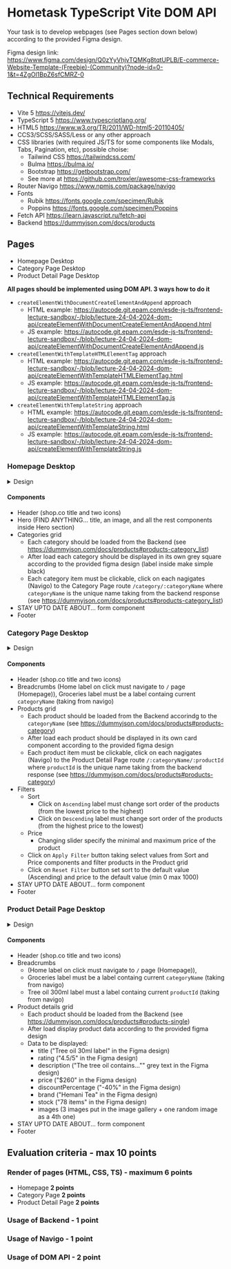 # Hometask TypeScript Vite DOM API

Your task is to develop webpages (see Pages section down below) according to the provided Figma design.

Figma design link: https://www.figma.com/design/Q0zYyVhjvTQMKg8tqtUPLB/E-commerce-Website-Template-(Freebie)-(Community)?node-id=0-1&t=4ZgOl1BpZ6sfCMRZ-0

## Technical Requirements

- Vite 5 https://vitejs.dev/
- TypeScript 5 https://www.typescriptlang.org/
- HTML5 https://www.w3.org/TR/2011/WD-html5-20110405/
- CCS3/SCSS/SASS/Less or any other approach
- CSS libraries (with required JS/TS for some components like Modals, Tabs, Pagination, etc), possible choise:
  - Tailwind CSS https://tailwindcss.com/
  - Bulma https://bulma.io/
  - Bootstrap https://getbootstrap.com/
  - See more at https://github.com/troxler/awesome-css-frameworks
- Router Navigo https://www.npmjs.com/package/navigo
- Fonts
  - Rubik https://fonts.google.com/specimen/Rubik
  - Poppins https://fonts.google.com/specimen/Poppins
- Fetch API https://learn.javascript.ru/fetch-api
- Backend https://dummyjson.com/docs/products

## Pages

- Homepage Desktop
- Category Page Desktop
- Product Detail Page Desktop

**All pages should be implemented using DOM API. 3 ways how to do it**

- `createElementWithDocumentCreateElementAndAppend` approach
  - HTML example: https://autocode.git.epam.com/esde-js-ts/frontend-lecture-sandbox/-/blob/lecture-24-04-2024-dom-api/createElementWithDocumentCreateElementAndAppend.html
  - JS example: https://autocode.git.epam.com/esde-js-ts/frontend-lecture-sandbox/-/blob/lecture-24-04-2024-dom-api/createElementWithDocumentCreateElementAndAppend.js
- `createElementWithTemplateHTMLElementTag` approach
  - HTML example: https://autocode.git.epam.com/esde-js-ts/frontend-lecture-sandbox/-/blob/lecture-24-04-2024-dom-api/createElementWithTemplateHTMLElementTag.html
  - JS example: https://autocode.git.epam.com/esde-js-ts/frontend-lecture-sandbox/-/blob/lecture-24-04-2024-dom-api/createElementWithTemplateHTMLElementTag.js
- `createElementWithTemplateString` approach
  - HTML example: https://autocode.git.epam.com/esde-js-ts/frontend-lecture-sandbox/-/blob/lecture-24-04-2024-dom-api/createElementWithTemplateString.html
  - JS example: https://autocode.git.epam.com/esde-js-ts/frontend-lecture-sandbox/-/blob/lecture-24-04-2024-dom-api/createElementWithTemplateString.js

### Homepage Desktop

<details>
<summary>Design</summary>
<img src="design\homepage\Homepage Desktop.jpg">
</details>

#### Components

- Header (shop.co title and two icons)
- Hero (FIND ANYTHING... title, an image, and all the rest components inside Hero section)
- Categories grid
  - Each category should be loaded from the Backend (see https://dummyjson.com/docs/products#products-category_list)
  - After load each category should be displayed in its own grey square according to the provided figma design (label inside make simple black)
  - Each category item must be clickable, click on each nagigates (Navigo) to the Category Page route `/category/:categoryName` where `categoryName` is the unique name taking from the backend response (see https://dummyjson.com/docs/products#products-category_list)
- STAY UPTO DATE ABOUT... form component
- Footer

### Category Page Desktop

<details>
<summary>Design</summary>
<img src="design\category\Category Page Desktop.jpg">
</details>

#### Components

- Header (shop.co title and two icons)
- Breadcrumbs (Home label on click must navigate to `/` page (Homepage)), Groceries label must be a label containg current `categoryName` (taking from navigo)
- Products grid
  - Each product should be loaded from the Backend accorindg to the `categoryName` (see https://dummyjson.com/docs/products#products-category)
  - After load each product should be displayed in its own card component according to the provided figma design
  - Each product item must be clickable, click on each nagigates (Navigo) to the Product Detail Page route `/:categoryName/:productId` where `productId` is the unique name taking from the backend response (see https://dummyjson.com/docs/products#products-category)
- Filters
  - Sort
    - Click on `Ascending` label must change sort order of the products (from the lowest price to the highest)
    - Click on `Descending` label must change sort order of the products (from the highest price to the lowest)
  - Price
    - Changing slider specify the minimal and maximum price of the product
  - Click on `Apply Filter` button taking select values from Sort and Price components and filter products in the Product grid
  - Click on `Reset Filter` button set sort to the default value (Ascending) and price to the default value (min 0 max 1000)
- STAY UPTO DATE ABOUT... form component
- Footer

### Product Detail Page Desktop

<details>
<summary>Design</summary>
<img src="design\product detail\Product Detail Page Desktop.jpg">
</details>

#### Components

- Header (shop.co title and two icons)
- Breadcrumbs
  - (Home label on click must navigate to `/` page (Homepage)),
  - Groceries label must be a label containg current `categoryName` (taking from navigo)
  - Tree oil 300ml label must a label containg current `productId` (taking from navigo)
- Product details grid
  - Each product should be loaded from the Backend (see https://dummyjson.com/docs/products#products-single)
  - After load display product data according to the provided figma design
  - Data to be displayed:
    - title ("Tree oil 30ml label" in the Figma design)
    - rating ("4.5/5" in the Figma design)
    - description ("The tree oil contains..."" grey text in the Figma design)
    - price ("$260" in the Figma design)
    - discountPercentage ("-40%" in the Figma design)
    - brand ("Hemani Tea" in the Figma design)
    - stock ("78 items" in the Figma design)
    - images (3 images put in the image gallery + one random image as a 4th one)
- STAY UPTO DATE ABOUT... form component
- Footer

## Evaluation criteria - max 10 points

### Render of pages (HTML, CSS, TS) - maximum 6 points

- Homepage <b>2 points</b>
- Category Page <b>2 points</b>
- Product Detail Page <b>2 points</b>

### Usage of Backend - 1 point

### Usage of Navigo - 1 point

### Usage of DOM API - 2 point
